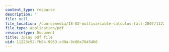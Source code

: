 ```yaml
---
content_type: resource
description: ''
file: null
file_location: /coursemedia/18-02-multivariable-calculus-fall-2007/11223c52fb049953cd0a8c06e70454b8_BChhAS1sFvA.pdf
file_type: application/pdf
resourcetype: Document
title: 3play pdf file
uid: 11223c52-fb04-9953-cd0a-8c06e70454b8
---
```


